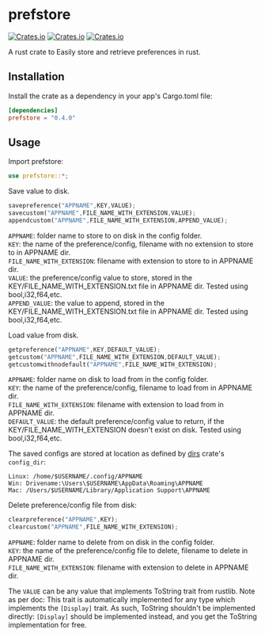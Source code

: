 # prefstore

[![Crates.io](https://img.shields.io/crates/v/prefstore)](https://crates.io/crates/prefstore)
[![Crates.io](https://img.shields.io/crates/d/prefstore)](https://crates.io/crates/prefstore)
[![Crates.io](https://img.shields.io/crates/l/prefstore)](https://crates.io/crates/prefstore)

A rust crate to Easily store and retrieve preferences in rust.

## Installation

Install the crate as a dependency in your app's Cargo.toml file:

```toml
[dependencies]
prefstore = "0.4.0"
```

## Usage

Import prefstore:

```rust
use prefstore::*;
```

Save value to disk.

```rust
savepreference("APPNAME",KEY,VALUE);
savecustom("APPNAME",FILE_NAME_WITH_EXTENSION,VALUE);
appendcustom("APPNAME",FILE_NAME_WITH_EXTENSION,APPEND_VALUE);
```

`APPNAME`: folder name to store to on disk in the config folder.  
`KEY`: the name of the preference/config, filename with no extension to store to in APPNAME dir.  
`FILE_NAME_WITH_EXTENSION`: filename with extension to store to in APPNAME dir.  
`VALUE`: the preference/config value to store, stored in the KEY/FILE_NAME_WITH_EXTENSION.txt file in APPNAME dir. Tested using bool,i32,f64,etc.  
`APPEND_VALUE`: the value to append, stored in the KEY/FILE_NAME_WITH_EXTENSION.txt file in APPNAME dir. Tested using bool,i32,f64,etc.  
  
Load value from disk.  
  
```rust
getpreference("APPNAME",KEY,DEFAULT_VALUE);
getcustom("APPNAME",FILE_NAME_WITH_EXTENSION,DEFAULT_VALUE);
getcustomwithnodefault("APPNAME",FILE_NAME_WITH_EXTENSION);
```
  
`APPNAME`: folder name on disk to load from in the config folder.  
`KEY`: the name of the preference/config, filename to load from in APPNAME dir.  
`FILE_NAME_WITH_EXTENSION`: filename with extension to load from in APPNAME dir.  
`DEFAULT_VALUE`: the default preference/config value to return, if the KEY/FILE_NAME_WITH_EXTENSION doesn't exist on disk. Tested using bool,i32,f64,etc.  
  
The saved configs are stored at location as defined by [dirs](https://crates.io/crates/dirs/4.0.0) crate's `config_dir`:   
```
Linux: /home/$USERNAME/.config/APPNAME
Win: Drivename:\Users\$USERNAME\AppData\Roaming\APPNAME 
Mac: /Users/$USERNAME/Library/Application Support\APPNAME
```
  
Delete preference/config file from disk:  
  
```rust
clearpreference("APPNAME",KEY);
clearcustom("APPNAME",FILE_NAME_WITH_EXTENSION);
```
  
`APPNAME`: folder name to delete from on disk in the config folder.  
`KEY`: the name of the preference/config file to delete, filename to delete in APPNAME dir.  
`FILE_NAME_WITH_EXTENSION`: filename with extension to delete in APPNAME dir. 
  
The `VALUE` can be any value that implements ToString trait from rustlib. Note as per doc: This trait is automatically implemented for any type which implements the `[Display]` trait. As such, ToString shouldn't be implemented directly: `[Display]` should be implemented instead, and you get the ToString implementation for free. 	
